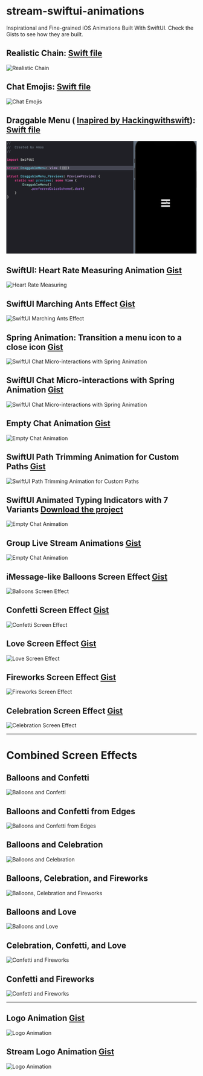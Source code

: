 # stream-swiftui-animations
Inspirational and Fine-grained iOS Animations Built With SwiftUI. Check the Gists to see how they are built. 

## Realistic Chain: <a href="https://gist.github.com/amosgyamfi/fa899f1026ed71db52c83da5afb69ecf"> Swift file</a>
![Realistic Chain ](https://github.com/GetStream/swiftui-spring-animations/blob/main/Misc/chains.gif)

## Chat Emojis: <a href="https://gist.github.com/amosgyamfi/1852a73764ccc6790bed18f10057579a"> Swift file</a>
![Chat Emojis ](https://github.com/GetStream/swiftui-spring-animations/blob/main/Misc/chatEmojis.gif)

## Draggable Menu ( <a href="https://www.hackingwithswift.com/books/ios-swiftui/customizing-animations-in-swiftui"> Inapired by Hackingwithswift</a>):  <a href="https://gist.github.com/amosgyamfi/37bf602c0fd145e3f5a8e6384dd5f796"> Swift file</a>
![Draggable Menu ](https://github.com/GetStream/swiftui-spring-animations/blob/main/Misc/draggableMenu.gif)

## SwiftUI: Heart Rate Measuring Animation <a href="https://gist.github.com/amosgyamfi/2726ee16ec385a33e43b66d261aa69ea">Gist</a>
![Heart Rate Measuring ](https://github.com/GetStream/stream-swiftui-animations/blob/main/Misc/HeartRate.gif)

## SwiftUI Marching Ants Effect <a href="https://gist.github.com/amosgyamfi/df6aa93f6c41b60fc4be70e2fb79985b">Gist</a>
![SwiftUI Marching Ants Effect ](https://github.com/GetStream/stream-swiftui-animations/blob/main/Misc/StreamLogoMarchingAnts.gif)

## Spring Animation: Transition a menu icon to a close icon <a href="https://gist.github.com/amosgyamfi/df3eeade6979349bb60862b25e46dece#file-hamburgertoclose-swift">Gist</a>
![SwiftUI Chat Micro-interactions with Spring Animation ](https://github.com/GetStream/stream-swiftui-animations/blob/main/Misc/hamburgerToClose.gif)

## SwiftUI Chat Micro-interactions with Spring Animation <a href="s">Gist</a>
![SwiftUI Chat Micro-interactions with Spring Animation ](https://github.com/amosgyamfi/swiftui-animation-library/blob/master/M/MessengerReactionsGestures.gif)

## Empty Chat Animation <a href="#">Gist</a>
![Empty Chat Animation](https://github.com/GetStream/stream-swiftui-animations/blob/main/ChatMessaging/ChannelListEmptyAnimations.gif)

## SwiftUI Path Trimming Animation for Custom Paths <a href="https://gist.github.com/amosgyamfi/f0300d0cf32e88177563299de86152b3#file-pathtrimminganimation-swift">Gist</a>
![SwiftUI Path Trimming Animation for Custom Paths](https://github.com/GetStream/stream-swiftui-animations/blob/main/ChatMessaging/drawAnimatePath.gif)

## SwiftUI Animated Typing Indicators with 7 Variants <a href="https://github.com/GetStream/StreamiOSChatSDKPrototyping">Download the project</a>
![Empty Chat Animation](https://github.com/GetStream/stream-swiftui-animations/blob/main/ChatMessaging/typing_animations.gif)

## Group Live Stream Animations <a href="#">Gist</a>
![Empty Chat Animation](https://github.com/GetStream/stream-swiftui-animations/blob/main/LiveStream/group_live_stream.gif)

## iMessage-like Balloons Screen Effect <a href="https://gist.github.com/amosgyamfi/1a5e0dac1afa89c85b411bf0607ec845#file-baloonsscreeneffect-swift">Gist</a>
![Balloons Screen Effect](https://github.com/GetStream/stream-swiftui-animations/blob/main/iMessage-like/baloonsScreenEffect.gif)

## Confetti Screen Effect <a href="https://gist.github.com/amosgyamfi/8d61802f6bb412c59277870315dd49df#file-confettiscreeneffect-swift">Gist</a>
![Confetti Screen Effect](https://github.com/GetStream/stream-swiftui-animations/blob/main/iMessage-like/confettiScreenEffect.gif)

## Love Screen Effect <a href="https://gist.github.com/amosgyamfi/2737946f1093fb18125c376b5a14821a#file-lovescreeneffect-swift">Gist</a>
![Love Screen Effect](https://github.com/GetStream/stream-swiftui-animations/blob/main/iMessage-like/loveScreenEffect.gif)

## Fireworks Screen Effect <a href="https://gist.github.com/amosgyamfi/5c640ccdb90ec8b67137e72e2cad1ae6#file-fireworksscreeneffect-swift">Gist</a>
![Fireworks Screen Effect](https://github.com/GetStream/stream-swiftui-animations/blob/main/iMessage-like/fireworksScreenEffect.gif)

## Celebration Screen Effect <a href="https://gist.github.com/amosgyamfi/7993538439669fbdf666c4ea466479bb#file-celebration-swift">Gist</a>
![Celebration Screen Effect](https://github.com/GetStream/stream-swiftui-animations/blob/main/iMessage-like/celebration.gif)

<hr/>
<h1>Combined Screen Effects</h1>

## Balloons and Confetti <a href=""></a>
![Balloons and Confetti](https://github.com/GetStream/stream-swiftui-animations/blob/main/iMessage-like/baloonsAndConfetti.gif)

## Balloons and Confetti from Edges<a href=""></a>
![Balloons and Confetti from Edges](https://github.com/GetStream/stream-swiftui-animations/blob/main/iMessage-like/baloonsEdgesConfetti.gif)

## Balloons and Celebration <a href=""></a>
![Balloons and Celebration](https://github.com/GetStream/stream-swiftui-animations/blob/main/iMessage-like/balloonsAndCelebration.gif)

## Balloons, Celebration, and Fireworks <a href=""></a>
![Balloons, Celebration and Fireworks](https://github.com/GetStream/stream-swiftui-animations/blob/main/iMessage-like/balloonCelebrationFireworks.gif)

## Balloons and Love <a href=""></a>
![Balloons and Love](https://github.com/GetStream/stream-swiftui-animations/blob/main/iMessage-like/baloonsAndLove.gif)

## Celebration, Confetti, and Love <a href=""></a>
![Confetti and Fireworks](https://github.com/GetStream/stream-swiftui-animations/blob/main/iMessage-like/confettiFireworks.gif)

## Confetti and Fireworks <a href=""></a>
![Confetti and Fireworks](https://github.com/GetStream/stream-swiftui-animations/blob/main/iMessage-like/celebrationConfettiLove.gif)

<hr/>

## Logo Animation <a href="https://gist.github.com/amosgyamfi/e0d6493bc9bb5a608f2d68773e517ea0#file-launchscreenanimation-swift">Gist</a>
![Logo Animation](https://github.com/GetStream/stream-swiftui-animations/blob/main/LaunchScreen/launchScren.gif)

## Stream Logo Animation <a href="https://gist.github.com/amosgyamfi/4a9616a2209d7c50032ca54b357a32c6#file-streamlogoanimation2">Gist</a>
![Logo Animation](https://github.com/GetStream/stream-swiftui-animations/blob/main/LaunchScreen/stream_loader.gif)




